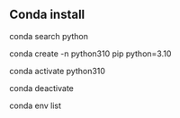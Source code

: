 

## Conda install 
conda search python

conda create -n python310 pip python=3.10

conda activate python310

conda deactivate

conda env list

